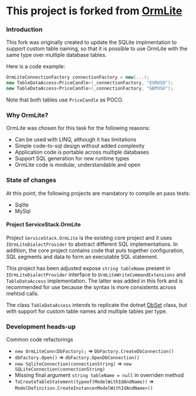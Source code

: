 # This project is forked from [OrmLite](https://github.com/ServiceStack/ServiceStack.OrmLite)

### Introduction

This fork was originally created to update the SQLite implmentation to support custom table naming, so that it is possible to use OrmLite with the same type over multiple database tables.

Here is a code example:
```csharp
OrmLiteConnectionFactory connectionFactory = new(...);
new TableDataAccess<PriceCandle>(_connectionFactory, "EURUSD");
new TableDataAccess<PriceCandle>(_connectionFactory, "GBPUSD");
```

Note that both tables use `PriceCandle` as POCO.

### Why OrmLite?

OrmLite was chosen for this task for the following reasons:
* Can be used with LINQ, although it has limitations
* Simple code-to-sql design without added complexity
* Application code is portable across multiple databases
* Support SQL generation for new runtime types
* OrmLite code is modular, understandable and open

### State of changes

At this point, the following projects are mandatory to compile an pass tests:
* Sqlite
* MySql

#### Project ServiceStack.OrmLite

Project `ServiceStack.OrmLite` is the existing core project and it uses `IOrmLiteDialectProvider` to abstract different SQL implementations. In addition, the core project contains code that puts together configuration, SQL segments and data to form an executable SQL statement.

This project has been adjusted expose `string tableName` present in `IOrmLiteDialectProvider` interface to `OrmLiteWriteCommandExtensions` and `TableDataAccess` implementation. The latter was added in this fork and is recommended for use because the syntax is more consistents across mehtod calls.

The class `TableDataAccess` intends to replicate the dotnet [DbSet](https://learn.microsoft.com/en-us/dotnet/api/microsoft.entityframeworkcore.dbset-1) class, but with support for custom table names and multiple tables per type.

### Development heads-up

Common code refactorings
* `new OrmLiteConn(DbFactory);` => `DbFactory.CreateDbConnection()`
* `dbFactory.Open()` => `dbFactory.OpenDbConnection()`
* `new SqliteConnection(connectionString)` => `new SQLiteConnection(connectionString)`
* Missing final argument `string tableName = null` in overriden method
* `ToCreateTableStatement(typeof(ModelWithIdAndName))` => `ModelDefinition.CreateInstance<ModelWithIdAndName>()`
